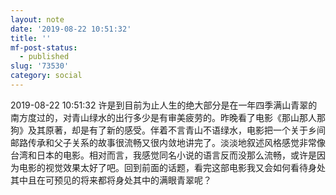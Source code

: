 ```yaml
---
layout: note
date: '2019-08-22 10:51:32'
title: ''
mf-post-status:
  - published
slug: '73530'
category: social
---
```

2019-08-22 10:51:32 许是到目前为止人生的绝大部分是在一年四季满山青翠的南方度过的，对青山绿水的出行多少是有审美疲劳的。昨晚看了电影《那山那人那狗》及其原著，却是有了新的感受。伴着不言青山不语绿水，电影把一个关于乡间邮路传承和父子关系的故事很流畅又很内敛地讲完了。淡淡地叙述风格感觉非常像台湾和日本的电影。相对而言，我感觉同名小说的语言反而没那么流畅，或许是因为电影的视觉效果太好了吧。回到前面的话题，看完这部电影我又会如何看待身处其中且在可预见的将来都将身处其中的满眼青翠呢？